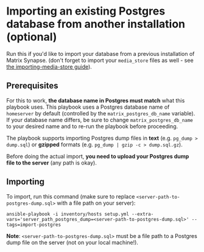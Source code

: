 # Importing an existing Postgres database from another installation (optional)

Run this if you'd like to import your database from a previous installation of Matrix Synapse.
(don't forget to import your `media_store` files as well - see [the importing-media-store guide](importing-media-store.md)).


## Prerequisites

For this to work, **the database name in Postgres must match** what this playbook uses.
This playbook uses a Postgres database name of `homeserver` by default (controlled by the `matrix_postgres_db_name` variable).
If your database name differs, be sure to change `matrix_postgres_db_name` to your desired name and to re-run the playbook before proceeding.

The playbook supports importing Postgres dump files in **text** (e.g. `pg_dump > dump.sql`) or **gzipped** formats (e.g. `pg_dump | gzip -c > dump.sql.gz`).

Before doing the actual import, **you need to upload your Postgres dump file to the server** (any path is okay).


## Importing

To import, run this command (make sure to replace `<server-path-to-postgres-dump.sql>` with a file path on your server):

	ansible-playbook -i inventory/hosts setup.yml --extra-vars='server_path_postgres_dump=<server-path-to-postgres-dump.sql>' --tags=import-postgres

**Note**: `<server-path-to-postgres-dump.sql>` must be a file path to a Postgres dump file on the server (not on your local machine!).
